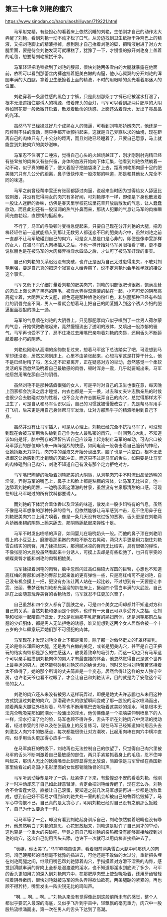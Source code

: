 ## 第三十七章 刘艳的蜜穴

https://www.sinodan.cc/haorulaoshiliuyan/719221.html

　　马军射完精，有些担心的看着床上依然沉睡的刘艳，生怕刚才自己的动作太大弄醒了刘艳，看到刘艳一动不动才松了口气，从旁边找到卫生纸擦干净鸡巴上的精液，又把刘艳脚上的精液擦掉，想到刚才自己抬着刘艳的脚，把精液射进了对方大腿里面，要是待会刘艳发现可就糟糕了，犹豫了一下，才慢慢的掀开刘艳身上盖着的毛毯，想要帮刘艳擦拭干净。

　　马军轻轻把毛毯掀到了刘艳的腰部，很快刘艳两条雪白的大腿就暴露在他面前，依稀可以看到那蕾丝内裤遮挡着肥美白嫩的肉逼，他小心翼翼的分开刘艳的浑圆丰满的大白腿，拿着卫生纸擦着上面的精液，不时的用眼睛的余光看着那迷人的位置。

　　刘艳穿着一条黑性感的黑色丁字裤，只是此刻那条丁字裤已经被淫水打湿了，根本无法遮挡住那诱人的桃源，借着床头的台灯，马军可以看到那两片肥厚的大阴唇如同花瓣一般微微开启着，散发着致命的诱惑，上面还沾着淫水，发出了亮晶晶的光泽。

　　虽然马军已经操过好几个成熟女人的骚逼，可看到刘艳那娇嫩肉穴，他还是一阵控制不住的激动，两只手都开始颤抖起来，这就是自己梦寐以求的仙境，现在距离自己的肉棒只有几十公分的距离，而且刘艳已经睡着了，只要自己愿意，马上就能尝到刘艳肉穴的美妙滋味。

　　马军忍不住咽了口唾液，觉得自己心头的火越烧越旺了，刚才刚刚射完精已经有些耷拉的肉棒又有些兴奋，身体的血液开始向下体汇集，他看到刘艳依然躺着一动不动，似乎真的睡着了，便大着胆子把脑袋凑了上去，距离刘艳那肉感十足的肥美骚穴只有几公分的距离，鼻子很快传来一股浓郁的味道，那是和其他女人完全不同的味道。

　　马军之前曾经帮李雯还有张丽都舔过肉逼，说起来当时因为觉得给女人舔逼比较刺激，并没有觉得两女的肉穴有多好闻，可刘艳却不一样，即便是下身也散发着一股让人迷醉的香味，仿佛是春天里学校花坛里花草开放后散发的气息，让人蠢蠢欲动，而且此刻还有一股湿润的热气扑鼻而来，那诱人犯罪的气息让马军的肉棒瞬间充血勃起，直愣愣的挺起来。

　　不行了，马军的呼吸顿时变得急促起来，只要自己现在分开刘艳的大腿，把肉棒轻轻往前一送就能插入到那让无数男人都迷恋不已的肥美肉穴中，虽然刘艳之前一直都不让马军触碰到自己的肉穴，可是女人总是口是心非的，即便是像李雯那样的女人，在被马军的大肉棒插入之后，不也一样开始对马军另眼相看了嘛，更不要说张丽也是在被马军的大肉棒弄得淫水四溢之后，才认可了被马军奸淫的事实。

　　自己和刘艳的关系迟迟没有突破，也许正是因为自己太过患得患失，不敢对刘艳用强，要是自己真的把这个寂寞女人给弄爽了，说不定刘艳也会半推半就的接受这个事实。

　　马军又低下头仔细打量着刘艳的肥美肉穴，刘艳的阴部很肥也很嫩，饱满高耸的肉丘上面长满了黑亮的阴毛，被淫水弄得湿漉漉的黏在一起，小巧可爱的阴蒂高高挺立着，大阴唇又大又肥，颜色还是那种娇艳的粉红色，和张丽那种已经有些暗红的阴唇完全不同，男人一看就会想着马上把自己的阴茎插入到这个诱人少妇的肥逼里面狠狠的操上一通。

　　马军的气息喷在刘艳的大阴唇上，只见那肥厚肉穴似乎嗅到了一丝男人荷尔蒙的气息，开始微微收缩起来，竟然慢慢流出了透明的液体，又喷出一股浓郁的骚气，马军再也受不了了，忍不住凑过去用嘴巴亲吻着刘艳的肉唇，还用舌头不断舔舐着那小巧的阴蒂。

　　刘艳也刚刚从高潮的余韵恢复过来，想着马军这下总该踏实了吧，可没想到马军却还没走，居然又爬到床上，心里不由紧张起来，心想马军这是打算干什么，他不是已经射精了吗，怎么还不赶紧离开，正在疑惑对方的举动，忽然感觉一个柔软灵活的东西忽然吸吮着自己最敏感的肉唇，顿时浑身一震，几乎就要喊出来，马军他居然用嘴在舔自己的阴唇。

　　虽然刘艳不是那种洁癖很强的女人，可是平时对自己的卫生也很在意，每天晚上回家都会洗澡之后才睡觉，内衣也都是一天一换，过去和丈夫许志鹏亲热的时候也很少会去触碰对方的性器，也不会允许许志鹏玩弄自己的肉穴，总觉得那样太不卫生了，可是自从和马军认识以后，自己的习惯就被慢慢改变了，先是帮马军用手打飞机，后来更是用自己身体帮马军发泄，让对方那热乎乎的精液喷射到自己下身。

　　虽然并没有让马军插入，可是从心理上，刘艳已经完全不抗拒马军了，可没想到现在会被马军用舌头舔到自己作为女人最私密的肉穴，一时间芳心大乱，不知道该如何是好，脑中残存的理智告诉自己应该马上起身制止马军的举动，可肉穴口被马军舔到的部位却传来一阵阵强烈的快感，如同电流一般袭击着自己脆弱的神经，让她娇躯无力挣扎，肉穴中的淫液又开始分泌出来，脑子也是一片空白，根本无法抵御这让她感到无比销魂的肉欲冲击，而这只不过是马军的舌头，如果要是让马军的肉棒碰到自己肉穴，刘艳不知道自己有没有那个定力拒绝对方。

　　马军嘴巴陶醉的吮吸着刘艳肥美的大阴唇，从刘艳肉穴中不时流出晶莹透明的淫液，弄得马军的嘴巴上，鼻子上和脸上都是粘稠的液体，让马军无比兴奋，他一边舔着刘艳的阴唇，一边吮吸着这清澈的甘泉，虽然没有甘泉那清甜的口感，可现在却比马军喝过的所有饮料都要诱人。

　　而刘艳的下体混合着体香以及淫液的味道，散发出一股少妇特有的气息，虽然不像是马军想象的那种扑鼻的香气，但依然能够让马军感到冲击，忍不住用鼻子在刘艳肥美肉穴口上用力嗅着，像是一条几天没有吃过饭的恶狗，舌头更是在刘艳两片娇嫩柔韧的阴唇上舔来舔去，那阴唇舔舐起来弹性十足。

　　马军不时发出啧啧的声音，如同婴儿在吸吮奶头一般。而他的鼻子顶在刘艳阴唇上的小豆豆上，磨蹭着那柔嫩的肉粒不断左右晃动，两只大手更是用力抱住刘艳雪白结实的肉臀，用力揉捏起来，那滑腻冰凉的臀肉无比结实，具有很强的弹性，不像张丽的大屁股虽然看起来十分诱人，可摸上去却是有些松弛了，也只有李雯的蝴蝶美臀才能和刘艳的肉臀相媲美。

　　马军揉捏着刘艳的肉臀，脑中忽然闪过高红梅硕大浑圆的巨臀，心想也不知道高红梅的臀部和刘艳的臀部比起来谁的更有弹性一些，只是高红梅可不是刘艳，自己没有机会摸上一把，更没有办法让两人站在一起比较，不过想到有一天要是让李雯、张丽、曹梦还有刘艳都光溜溜的趴在床上，撅起四个雪白丰满的大屁股，自己趴在上面随意玩弄美臀的香艳场景，马军就忍不住更加兴奋了。

　　自己虽然和四个女人都有了肌肤之亲，可是四个美女之间却都并不知道对方和自己的关系，当然刘艳和张丽是个例外，也许有一天自己可以享受齐人之福，让刘艳和张丽一起陪自己做爱，无论是张丽那丰乳肥臀的熟妇肉体，还是刘艳那前凸后翘的少妇胴体，都是男人无法拒绝的诱惑，谁又能想到这两个女人居然会被一个十五岁的少年肆意玩弄她们那不可侵犯的肉体。

　　马军现在才发现刘艳全身上下都是宝贝，除了那一对傲然挺立的F罩杯豪乳，无论是修长浑圆的大腿，还是秀气白嫩的美足，或者是肥美肉穴，甚至是自己正把玩的结实肉臀都是那么的性感迷人，散发着致命的吸引力，而这一切也只有马军这个可以亲手触摸到刘艳肉体的男人才有最直接的体会，他忽然觉得自己是这个世界上最幸运的男人，居然能够碰到刘艳这样的绝世尤物，同时又觉得刘艳苦苦坚持着太不值得了，她的那个所谓的丈夫简直是一个变态，居然舍得让这样的女人独守空房，也许老天爷也看不过眼了，才会让自己和刘艳认识，目的就是为了安慰这个可怜的女人。

　　刘艳的肉穴还从来没有被男人这样玩弄过，即便是她丈夫许志鹏也从未用这种方式挑逗过刘艳的肉穴，那潜藏许久的欲望瞬间变成了那一股股的淫水喷涌而出，顺着两条大腿往外喷射着，马军也不断用嘴巴去吮吸着这美妙的淫水，可是根本无法完全吮吸完那如同潮水一般涌出的淫水，他仿佛像是一个把脑袋伸到喷泉下的人一样，淫水打湿了他的脸，马军也顾不得许多，舌头不断在刘艳肉穴中灵活的搅动着，经过李雯的引导以及在张丽身上的反复练习，现在马军已经知道如何用舌头去刺激女人肉穴中的敏感点，每次都能很快让对方潮吹，比起用肉棒在肉穴中横冲直闯，似乎用舌头更加得心应手一些。

　　在马军疯狂的吮吸下，刘艳再也无法控制自己的欲望了，只觉得自己肉穴里被马军的舌头不断刺激着自己最敏感的部位，两只手紧紧抓着身上的毛毯，忍不住呻吟起来，那诱人无比的妖娆嗓音此刻却显得无比放浪，简直像是马军曾经在黄国新家里偷看过的岛国小电影里面的女优那销魂蚀骨的叫声。

　　马军听到动静却是吓了一跳，赶紧停了下来，有些惶恐不安的看着刘艳，他刚才一时冲动却忘了自己如此肆意轻薄，肯定会把刘艳给弄醒了，现在怎么办，刘艳会不会雷霆大怒，直接让自己滚蛋，要知道之前几次马军想要再进一步都是功败垂成，想到自己好不容易才得到和刘艳共处一室的机会却被自己的鲁莽给毁掉了，马军心中悔恨不已，自己真的是太贪心了，明明刘艳已经对自己没有之前那么抵触了，自己为什么要急于一时。

　　可马军等了一会，却没有看到刘艳起身训斥自己，刘艳依然躺着眼睛也没有睁开，他忽然明白了刘艳的意思，心花怒放起来，刘艳这是默许了自己刚才的举动，这也算是一个重大的突破吧，毕竟之前自己和刘艳的亲热都没有能够直接触摸到刘艳的肉穴，这次自己能用舌头去舔，也许下一次就可以用肉棒直接插进去了。

　　“表姐，你太美了。”马军喃喃自语道，看着眼前两条雪白大腿中间那诱人的肉洞，鸡巴硬邦邦的很想毫不犹豫的插进去，可他还是不敢做的太过分，重新把头埋在刘艳两腿之间，继续用嘴巴帮刘艳舔着肉穴，手指摸着对方滑不溜丢的肉臀，感觉到滑腻丰满的臀肉上全都是湿漉漉的淫水，也不知道那淫水到底流了多少，马军的舌头更加用力的深入到刘艳肉穴中，在那肥厚肉壁上使劲吮吸着，还用牙齿轻轻咬着阴唇嫩肉，很快刘艳就被马军的舌头弄得欲仙欲死，两条腿蹦的紧紧的，再也顾不得矜持，嘴里发出一阵尖锐无比的鸣叫声。

　　“啊……啊……啊……”刘艳从来没有觉得像此刻这般前所未有的感觉，整个人都似乎要沉入最深的海底，又似乎飞升到宇宙中，轻飘飘的毫无重力，肉穴中一股股热流喷涌而出，第一次在男人的舌头下达到了高潮。

